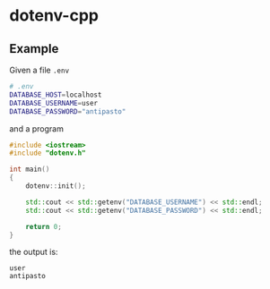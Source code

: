 # dotenv-cpp

## Example

Given a file `.env`

```bash
# .env
DATABASE_HOST=localhost
DATABASE_USERNAME=user
DATABASE_PASSWORD="antipasto"
```

and a program

```cpp
#include <iostream>
#include "dotenv.h"

int main()
{
    dotenv::init();

    std::cout << std::getenv("DATABASE_USERNAME") << std::endl;
    std::cout << std::getenv("DATABASE_PASSWORD") << std::endl;

    return 0;
}
```

the output is:

```
user
antipasto
```
